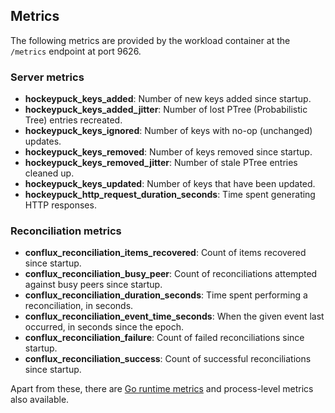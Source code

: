 ## Metrics

The following metrics are provided by the workload container at the `/metrics` endpoint at port 9626.

### Server metrics

* **hockeypuck_keys_added**: Number of new keys added since startup.
* **hockeypuck_keys_added_jitter**: Number of lost PTree (Probabilistic Tree) entries recreated.
* **hockeypuck_keys_ignored**: Number of keys with no-op (unchanged) updates.
* **hockeypuck_keys_removed**: Number of keys removed since startup.
* **hockeypuck_keys_removed_jitter**: Number of stale PTree entries cleaned up.
* **hockeypuck_keys_updated**: Number of keys that have been updated.
* **hockeypuck_http_request_duration_seconds**: Time spent generating HTTP responses.

### Reconciliation metrics

* **conflux_reconciliation_items_recovered**: Count of items recovered since startup.
* **conflux_reconciliation_busy_peer**: Count of reconciliations attempted against busy peers since startup.
* **conflux_reconciliation_duration_seconds**: Time spent performing a reconciliation, in seconds.
* **conflux_reconciliation_event_time_seconds**: When the given event last occurred, in seconds since the epoch.
* **conflux_reconciliation_failure**: Count of failed reconciliations since startup.
* **conflux_reconciliation_success**: Count of successful reconciliations since startup.

Apart from these, there are [Go runtime metrics](https://pkg.go.dev/runtime/metrics) and process-level metrics also available.
